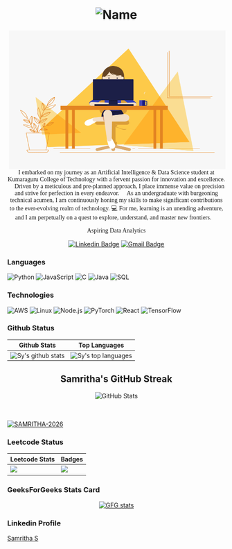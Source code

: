 <h1 align="center">
  <img src="https://raw.github.com/SAMRITHA-2026/SAMRITHA-2026/master/name.png" alt="Name" />
</h1>


<img align="right" alt="GIF" src="./code.gif" width="500" height="320" />

<p align="center" style="font-family: 'Times New Roman', Times, serif;">
    I embarked on my journey as an Artificial Intelligence & Data Science student at Kumaraguru College of Technology with a fervent passion for innovation and excellence. 🚀 Driven by a meticulous and pre-planned approach, I place immense value on precision and strive for perfection in every endeavor. 🎯 As an undergraduate with burgeoning technical acumen, I am continuously honing my skills to make significant contributions to the ever-evolving realm of technology. 💻 For me, learning is an unending adventure, and I am perpetually on a quest to explore, understand, and master new frontiers. 🌟
</p>
<p align="center" style="font-family: 'Times New Roman', Times, serif;">
    Aspiring Data Analytics
</p>


<div align="center">
  
  [![Linkedin Badge](https://img.shields.io/badge/-samritha-blue?style=flat-square&logo=Linkedin&logoColor=white&link=https://www.linkedin.com/in/samritha-s-5a04b4253/)](https://www.linkedin.com/in/samritha-s-5a04b4253/)
  [![Gmail Badge](https://img.shields.io/badge/-samrithasenthil2004@gmail.com-c14438?style=flat-square&logo=Gmail&logoColor=white&link=mailto:samrithasenthil2004@gmail.com)](mailto:samrithasenthil2004@gmail.com)

</div>

### Languages

![Python](https://img.shields.io/badge/-Python-000?&logo=Python)
![JavaScript](https://img.shields.io/badge/-JavaScript-000?&logo=JavaScript)
![C](https://img.shields.io/badge/-C-000?&logo=C)
![Java](https://img.shields.io/badge/-Java-000?&logo=Java&logoColor=007396)
![SQL](https://img.shields.io/badge/-SQL-000?&logo=MySQL)

### Technologies

![AWS](https://img.shields.io/badge/-AWS-000?&logo=Amazon-AWS&logoColor=F90)
![Linux](https://img.shields.io/badge/-Linux-000?&logo=Linux)
![Node.js](https://img.shields.io/badge/-Node.js-000?&logo=node.js)
![PyTorch](https://img.shields.io/badge/-PyTorch-000?&logo=PyTorch)
![React](https://img.shields.io/badge/-React-000?&logo=React)
![TensorFlow](https://img.shields.io/badge/-TensorFlow-000?&logo=TensorFlow)


### Github Status

| Github Stats | Top Languages |
| --- | --- |
| ![Sy's github stats](https://github-readme-stats.vercel.app/api?username=SAMRITHA-2026&show_icons=true&title_color=f6c32c&icon_color=f6c32c&text_color=9f9f9f&bg_color=151515&count_private=true) | ![Sy's top languages](https://github-readme-stats.vercel.app/api/top-langs/?username=SAMRITHA-2026&show_icons=true&title_color=f6c32c&icon_color=f6c32c&text_color=9f9f9f&bg_color=151515&count_private=true&layout=compact) |


<h2 style="text-align: center;">Samritha's GitHub Streak</h2>
<div style="text-align: center;">
    <img src="https://github-readme-streak-stats.herokuapp.com/?user=SAMRITHA-2026" alt="GitHub Stats" />
</div>
<br/><br/>


<p align="left"> <a href="https://github.com/ryo-ma/github-profile-trophy"><img src="https://github-profile-trophy.vercel.app/?username=SAMRITHA-2026" alt="SAMRITHA-2026" /></a> </p>

### Leetcode Status

| Leetcode Stats | Badges |
| --- | --- |
| ![](https://leetcard.jacoblin.cool/SAMRITHA-2026?theme=dark,unicorn) | ![](https://leetcode-badge-showcase.vercel.app/api?username=SAMRITHA-2026&theme=nightowl&animated=true) |

### GeeksForGeeks Stats Card

<p align="center"> <a href="https://www.geeksforgeeks.org/user/samrithasess6q/"><img src="https://geeks-for-geeks-stats-card.vercel.app/?username=samrithasess6q" alt="GFG stats"/></a></p>

### Linkedin Profile

<div class="badge-base LI-profile-badge" data-locale="en_US" data-size="large" data-theme="dark" data-type="HORIZONTAL" data-vanity="samritha-s-5a04b4253" data-version="v1"><a class="badge-base__link LI-simple-link" href="https://in.linkedin.com/in/samritha-s-5a04b4253?trk=profile-badge">Samritha S</a></div>
              

